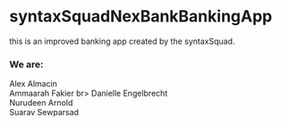 # syntaxSquadNexBankBankingApp
this is an improved banking app created by the syntaxSquad. <br>
### We are:
Alex Almacin<br>
Ammaarah Fakier br>
Danielle Engelbrecht<br>
Nurudeen Arnold<br>
Suarav Sewparsad<br>